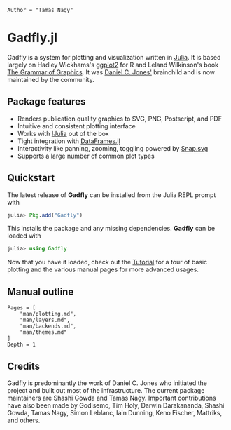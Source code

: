 ```@meta
Author = "Tamas Nagy"
```

# Gadfly.jl

Gadfly is a system for plotting and visualization written in
[Julia](https://julialang.org). It is based largely on Hadley Wickhams's
[ggplot2](http://ggplot2.org/) for R and Leland Wilkinson's book [The
Grammar of
Graphics](http://www.cs.uic.edu/~wilkinson/TheGrammarOfGraphics/GOG.html).
It was [Daniel C. Jones'](https://github.com/dcjones) brainchild and is
now maintained by the community.

## Package features

- Renders publication quality graphics to SVG, PNG, Postscript, and PDF
- Intuitive and consistent plotting interface
- Works with [IJulia](https://github.com/JuliaLang/IJulia.jl) out of the box
- Tight integration with [DataFrames.jl](https://github.com/JuliaStats/DataFrames.jl)
- Interactivity like panning, zooming, toggling powered by [Snap.svg](http://snapsvg.io/)
- Supports a large number of common plot types

## Quickstart

The latest release of **Gadfly** can be installed from the Julia REPL prompt with

```julia
julia> Pkg.add("Gadfly")
```

This installs the package and any missing dependencies. **Gadfly** can be
loaded with

```julia
julia> using Gadfly
```

Now that you have it loaded, check out the [Tutorial](@ref) for a tour of
basic plotting and the various manual pages for more advanced usages.

## Manual outline

```@contents
Pages = [
    "man/plotting.md",
    "man/layers.md",
    "man/backends.md",
    "man/themes.md"
]
Depth = 1
```

## Credits

Gadfly is predominantly the work of Daniel C. Jones who initiated the
project and built out most of the infrastructure. The current package
maintainers are Shashi Gowda and Tamas Nagy. Important contributions have
also been made by Godisemo, Tim Holy, Darwin Darakananda, Shashi Gowda,
Tamas Nagy, Simon Leblanc, Iain Dunning, Keno Fischer, Mattriks, and
others.

